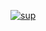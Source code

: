 [![sup](https://cdn.discordapp.com/attachments/1169653136928022579/1239338560444825651/sawa_logo.png?ex=66428f7a&is=66413dfa&hm=6be3271fb9ed0fdef0113730ad67bef6c5eacf37cab56245abe90642dd7a6770&)]()
